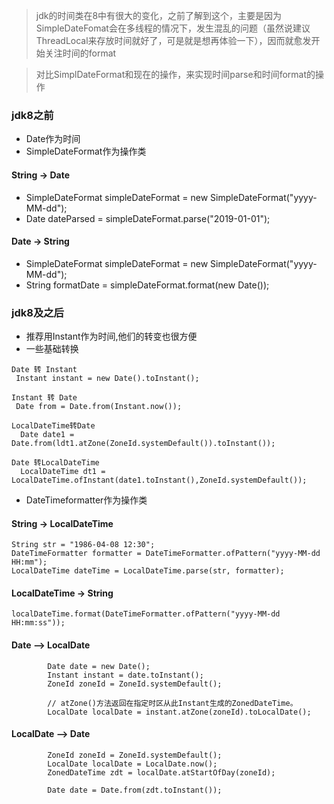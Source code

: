 > jdk的时间类在8中有很大的变化，之前了解到这个，主要是因为SimpleDateFomat会在多线程的情况下，发生混乱的问题（虽然说建议ThreadLocal来存放时间就好了，可是就是想再体验一下），因而就愈发开始关注时间的format

> 对比SimplDateFormat和现在的操作，来实现时间parse和时间format的操作

### jdk8之前
- Date作为时间
- SimpleDateFormat作为操作类
#### String -> Date
- SimpleDateFormat simpleDateFormat = new SimpleDateFormat("yyyy-MM-dd");
- Date dateParsed  = simpleDateFormat.parse("2019-01-01");

#### Date -> String
- SimpleDateFormat simpleDateFormat = new SimpleDateFormat("yyyy-MM-dd");
- String formatDate = simpleDateFormat.format(new Date());

### jdk8及之后
- 推荐用Instant作为时间,他们的转变也很方便
- 一些基础转换
```text
Date 转 Instant
 Instant instant = new Date().toInstant();

Instant 转 Date
 Date from = Date.from(Instant.now());
 
LocalDateTime转Date
  Date date1 = Date.from(ldt1.atZone(ZoneId.systemDefault()).toInstant());
  
Date 转LocalDateTime
  LocalDateTime dt1 = LocalDateTime.ofInstant(date1.toInstant(),ZoneId.systemDefault());
```
- DateTimeformatter作为操作类

#### String -> LocalDateTime
```text
String str = "1986-04-08 12:30";
DateTimeFormatter formatter = DateTimeFormatter.ofPattern("yyyy-MM-dd HH:mm");
LocalDateTime dateTime = LocalDateTime.parse(str, formatter);
```

#### LocalDateTime -> String 
```text
localDateTime.format(DateTimeFormatter.ofPattern("yyyy-MM-dd HH:mm:ss"));
```

#### Date --> LocalDate
```text
        Date date = new Date();
        Instant instant = date.toInstant();
        ZoneId zoneId = ZoneId.systemDefault();

        // atZone()方法返回在指定时区从此Instant生成的ZonedDateTime。
        LocalDate localDate = instant.atZone(zoneId).toLocalDate();
```
#### LocalDate --> Date
```text
        ZoneId zoneId = ZoneId.systemDefault();
        LocalDate localDate = LocalDate.now();
        ZonedDateTime zdt = localDate.atStartOfDay(zoneId);

        Date date = Date.from(zdt.toInstant());
```
